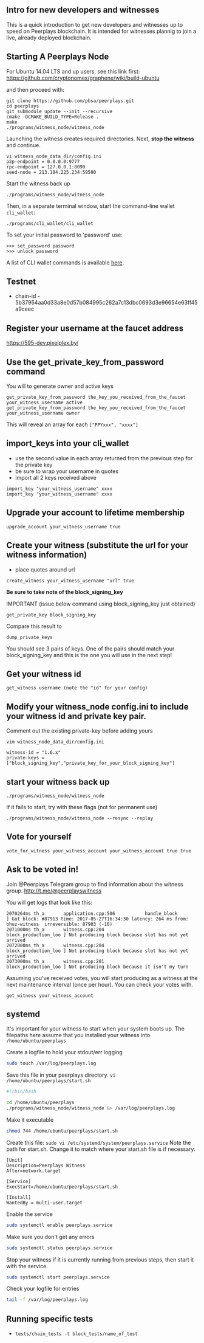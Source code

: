 Intro for new developers and witnesses
------------------------

This is a quick introduction to get new developers and witnesses up to speed on Peerplays blockchain. It is intended for witnesses plannig to join a live, already deployed blockchain.

Starting A Peerplays Node
-----------------

For Ubuntu 14.04 LTS and up users, see this link first:
    https://github.com/cryptonomex/graphene/wiki/build-ubuntu

and then proceed with:

    git clone https://github.com/pbsa/peerplays.git
    cd peerplays
    git submodule update --init --recursive
    cmake -DCMAKE_BUILD_TYPE=Release .
    make
    ./programs/witness_node/witness_node
    
Launching the witness creates required directories. Next, **stop the witness** and continue.

    vi witness_node_data_dir/config.ini
    p2p-endpoint = 0.0.0.0:9777
    rpc-endpoint = 127.0.0.1:8090
    seed-node = 213.184.225.234:59500
    
Start the witness back up

    ./programs/witness_node/witness_node

Then, in a separate terminal window, start the command-line wallet `cli_wallet`:

    ./programs/cli_wallet/cli_wallet

To set your initial password to 'password' use:

    >>> set_password password
    >>> unlock password


A list of CLI wallet commands is available
[here](https://github.com/PBSA/peerplays/blob/master/libraries/wallet/include/graphene/wallet/wallet.hpp).


Testnet
----------------------
- chain-id - 5b37954aa0d33a8e0d57b084995c262a7c13dbc0693d3e96654e63ff45a9ceec

Register your username at the faucet address
---------------------------
https://595-dev.pixelplex.by/


Use the get_private_key_from_password command
---------------------------------
You will to generate owner and active keys

```
get_private_key_from_password the_key_you_received_from_the_faucet your_witness_username active
get_private_key_from_password the_key_you_received_from_the_faucet your_witness_username owner
```
This will reveal an array for each `["PPYxxx", "xxxx"]`

import_keys into your cli_wallet
-------------------------------
- use the second value in each array returned from the previous step for the private key
- be sure to wrap your username in quotes
- import all 2 keys received above
```
import_key "your_witness_username" xxxx
import_key "your_witness_username" xxxx
```

Upgrade your account to lifetime membership
--------------------------------
```
upgrade_account your_witness_username true
```

Create your witness (substitute the url for your witness information)
-------------------------------
- place quotes around url
```
create_witness your_witness_username "url" true
```
**Be sure to take note of the block_signing_key** 

IMPORTANT (issue below command using block_signing_key just obtained)
```
get_private_key block_signing_key
```
Compare this result to

```
dump_private_keys
```
You should see 3 pairs of keys. One of the pairs should match your block_signing_key and this is the one you will use in the next step!

Get your witness id
-----------------
```
get_witness username (note the "id" for your config)
```

Modify your witness_node config.ini to include **your** witness id and private key pair.
-------------------------
Comment out the existing private-key before adding yours
```
vim witness_node_data_dir/config.ini

witness-id = "1.6.x"
private-keys = ["block_signing_key","private_key_for_your_block_signing_key"]
```

start your witness back up
------------------
```
./programs/witness_node/witness_node
```

If it fails to start, try with these flags (not for permanent use)

```
./programs/witness_node/witness_node --resync --replay
```

Vote for yourself
--------------
```
vote_for_witness your_witness_account your_witness_account true true
```

Ask to be voted in!
--------------

Join @Peerplays Telegram group to find information about the witness group.
http://t.me/@peerplayswitness

You will get logs that look like this:

```
2070264ms th_a       application.cpp:506           handle_block         ] Got block: #87913 time: 2017-05-27T16:34:30 latency: 264 ms from: bhuz-witness  irreversible: 87903 (-10)
2071000ms th_a       witness.cpp:204               block_production_loo ] Not producing block because slot has not yet arrived
2072000ms th_a       witness.cpp:204               block_production_loo ] Not producing block because slot has not yet arrived
2073000ms th_a       witness.cpp:201               block_production_loo ] Not producing block because it isn't my turn
```

Assuming you've received votes, you will start producing as a witness at the next maintenance interval (once per hour). You can check your votes with.

```
get_witness your_witness_account
```

systemd
----------------
It's important for your witness to start when your system boots up. The filepaths here assume that you installed your witness into `/home/ubuntu/peerplays`

Create a logfile to hold your stdout/err logging
```bash
sudo touch /var/log/peerplays.log
```

Save this file in your peerplays directory. `vi /home/ubuntu/peerplays/start.sh`
```bash
#!/bin/bash

cd /home/ubuntu/peerplays
./programs/witness_node/witness_node &> /var/log/peerplays.log
```
Make it executable
```bash
chmod 744 /home/ubuntu/peerplays/start.sh
```
Create this file: `sudo vi /etc/systemd/system/peerplays.service`
Note the path for start.sh. Change it to match where your start.sh file is if necessary.
```
[Unit]
Description=Peerplays Witness
After=network.target

[Service]
ExecStart=/home/ubuntu/peerplays/start.sh

[Install]
WantedBy = multi-user.target
```
Enable the service
```bash
sudo systemctl enable peerplays.service
```
Make sure you don't get any errors
```bash
sudo systemctl status peerplays.service
```
Stop your witness if it is currently running from previous steps, then start it with the service.
```bash
sudo systemctl start peerplays.service
```
Check your logfile for entries
```bash
tail -f /var/log/peerplays.log
```


Running specific tests
----------------------

- `tests/chain_tests -t block_tests/name_of_test`


 
